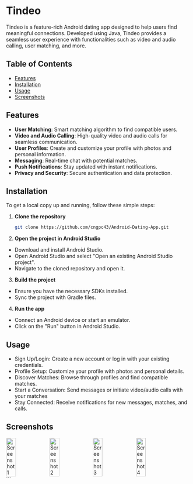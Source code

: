 # Tindeo

Tindeo is a feature-rich Android dating app designed to help users find meaningful connections. Developed using Java, Tindeo provides a seamless user experience with functionalities such as video and audio calling, user matching, and more.

## Table of Contents

- [Features](#features)
- [Installation](#installation)
- [Usage](#usage)
- [Screenshots](#screenshots)

## Features

- **User Matching**: Smart matching algorithm to find compatible users.
- **Video and Audio Calling**: High-quality video and audio calls for seamless communication.
- **User Profiles**: Create and customize your profile with photos and personal information.
- **Messaging**: Real-time chat with potential matches.
- **Push Notifications**: Stay updated with instant notifications.
- **Privacy and Security**: Secure authentication and data protection.

## Installation

To get a local copy up and running, follow these simple steps:

1. **Clone the repository**
   ```sh
   git clone https://github.com/cngpc43/Android-Dating-App.git
   
2. **Open the project in Android Studio**
  - Download and install Android Studio.
  - Open Android Studio and select "Open an existing Android Studio project".
  - Navigate to the cloned repository and open it.
3. **Build the project**
  - Ensure you have the necessary SDKs installed.
  - Sync the project with Gradle files.
4. **Run the app**
  - Connect an Android device or start an emulator.
  - Click on the "Run" button in Android Studio.
## Usage
  - Sign Up/Login: Create a new account or log in with your existing credentials.
  - Profile Setup: Customize your profile with photos and personal details.
  - Discover Matches: Browse through profiles and find compatible matches.
  - Start a Conversation: Send messages or initiate video/audio calls with your matches
  - Stay Connected: Receive notifications for new messages, matches, and calls.
## Screenshots
<div style="display: flex; flex-wrap: wrap;">
  <img src="https://imgur.com/TuyKicB.jpg" alt="Screenshot 1" style="width: 23%; height: auto; margin-right: 3px;"/>
  <img src="https://imgur.com/t6Kh5xZ.jpg" alt="Screenshot 2" style="width: 23%; height: auto; margin-right: 3px;"/>
  <img src="https://imgur.com/TcudzKX.jpg" alt="Screenshot 3" style="width: 23%; height: auto; margin-right: 3px;"/>
  <img src="https://imgur.com/Btp2HpJ.jpg" alt="Screenshot 4" style="width: 23%; height: auto; margin-right: 3px;"/>
</div>
```
